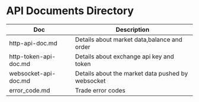 # API Documents Directory

Doc | Description
------------ | ------------ 
http-api-doc.md | Details about market data,balance and order
http-token-api-doc.md | Details about exchange api key and token
websocket-api-doc.md | Details about the market data pushed by websocket
error_code.md | Trade error codes
